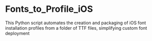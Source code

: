 # Fonts_to_Profile_iOS
This Python script automates the creation and packaging of iOS font installation profiles from a folder of TTF files, simplifying custom font deployment
